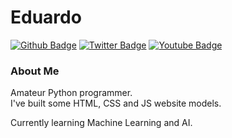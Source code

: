 # Eduardo

[![Github Badge](https://img.shields.io/badge/-Github-000?style=flat-square&logo=Github&logoColor=white&link=https://github.com/Sftwr-crativ)](https://github.com/fagnerpsantos)
[![Twitter Badge](https://img.shields.io/badge/-Twitter-1ca0f1?style=flat-square&labelColor=1ca0f1&logo=twitter&logoColor=white&link=https://twitter.com/Eduardo39504984)](https://twitter.com/Eduardo39504984)
[![Youtube Badge](https://img.shields.io/badge/-YouTube-ff0000?style=flat-square&labelColor=ff0000&logo=youtube&logoColor=white&link=https://www.youtube.com/user/ルートキット)](https://www.youtube.com/user/ルートキット)

### About Me
Amateur Python programmer.      
I've built some HTML, CSS and JS website models.

Currently learning Machine Learning and AI.
